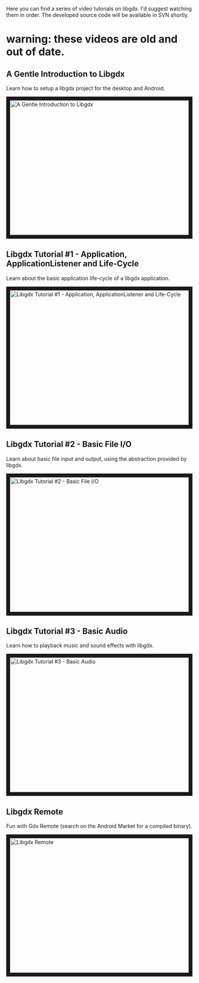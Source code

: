 Here you can find a series of video tutorials on libgdx. I'd suggest watching them in order. The developed source code will be available in SVN shortly.

# warning: these videos are old and out of date.

## A Gentle Introduction to Libgdx ##
Learn how to setup a libgdx project for the desktop and Android.

<a href="http://www.youtube.com/watch?feature=player_embedded&v=vLx_72qxK_0
" target="_blank"><img src="http://img.youtube.com/vi/vLx_72qxK_0/0.jpg" 
alt="A Gentle Introduction to Libgdx" width="480" height="360" border="10" /></a>

## Libgdx Tutorial #1 - Application, ApplicationListener and Life-Cycle ##
Learn about the basic application life-cycle of a libgdx application.

<a href="http://www.youtube.com/watch?feature=player_embedded&v=gER5GGQYzGc
" target="_blank"><img src="http://img.youtube.com/vi/gER5GGQYzGc/0.jpg" 
alt="Libgdx Tutorial #1 - Application, ApplicationListener and Life-Cycle" width="480" height="360" border="10" /></a>

## Libgdx Tutorial #2 - Basic File I/O ##
Learn about basic file input and output, using the abstraction provided by libgdx.

<a href="http://www.youtube.com/watch?feature=player_embedded&v=t0PtLexfBCA
" target="_blank"><img src="http://img.youtube.com/vi/t0PtLexfBCA/0.jpg" 
alt="Libgdx Tutorial #2 - Basic File I/O" width="480" height="360" border="10" /></a>

## Libgdx Tutorial #3 - Basic Audio ##
Learn how to playback music and sound effects with libgdx.

<a href="http://www.youtube.com/watch?feature=player_embedded&v=ra3H5UHLRGU
" target="_blank"><img src="http://img.youtube.com/vi/ra3H5UHLRGU/0.jpg" 
alt="Libgdx Tutorial #3 - Basic Audio" width="480" height="360" border="10" /></a>

## Libgdx Remote ##
Fun with Gdx Remote (search on the Android Market for a compiled binary).

<a href="http://www.youtube.com/watch?feature=player_embedded&v=AdpyXb77mB0
" target="_blank"><img src="http://img.youtube.com/vi/AdpyXb77mB0/0.jpg" 
alt="Libgdx Remote" width="480" height="360" border="10" /></a>

